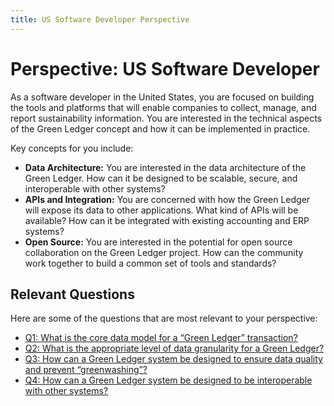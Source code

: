 ```yaml
---
title: US Software Developer Perspective
---
```


# Perspective: US Software Developer

As a software developer in the United States, you are focused on building the tools and platforms that will enable companies to collect, manage, and report sustainability information. You are interested in the technical aspects of the Green Ledger concept and how it can be implemented in practice.

Key concepts for you include:

*   **Data Architecture:** You are interested in the data architecture of the Green Ledger. How can it be designed to be scalable, secure, and interoperable with other systems?
*   **APIs and Integration:** You are concerned with how the Green Ledger will expose its data to other applications. What kind of APIs will be available? How can it be integrated with existing accounting and ERP systems?
*   **Open Source:** You are interested in the potential for open source collaboration on the Green Ledger project. How can the community work together to build a common set of tools and standards?

## Relevant Questions

Here are some of the questions that are most relevant to your perspective:

*   [Q1: What is the core data model for a “Green Ledger” transaction?](/docs/questions/Q1)
*   [Q2: What is the appropriate level of data granularity for a Green Ledger?](/docs/questions/Q2)
*   [Q3: How can a Green Ledger system be designed to ensure data quality and prevent “greenwashing”?](/docs/questions/Q3)
*   [Q4: How can a Green Ledger system be designed to be interoperable with other systems?](/docs/questions/Q4)
